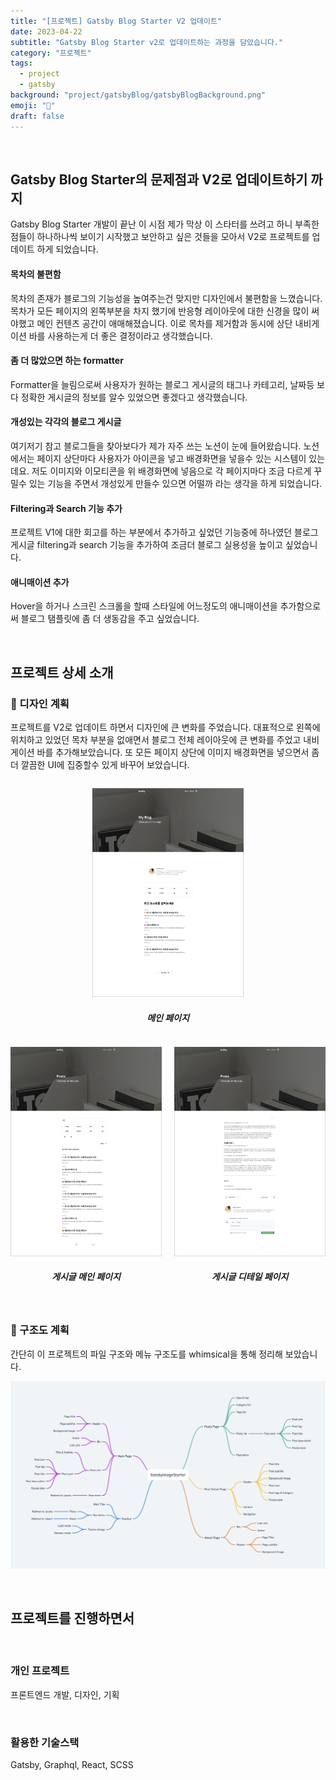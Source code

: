 ```yaml
---
title: "[프로젝트] Gatsby Blog Starter V2 업데이트"
date: 2023-04-22
subtitle: "Gatsby Blog Starter v2로 업데이트하는 과정을 담았습니다."
category: "프로젝트"
tags:
  - project
  - gatsby
background: "project/gatsbyBlog/gatsbyBlogBackground.png"
emoji: "🔖"
draft: false
---
```


</br>

## Gatsby Blog Starter의 문제점과 V2로 업데이트하기 까지

Gatsby Blog Starter 개발이 끝난 이 시점 제가 막상 이 스타터를 쓰려고 하니 부족한 점들이 하나하나씩 보이기 시작했고 보안하고 싶은 것들을 모아서 V2로 프로젝트를 업데이트 하게 되었습니다.

#### 목차의 불편함

목차의 존재가 블로그의 기능성을 높여주는건 맞지만 디자인에서 불편함을 느꼈습니다. 목차가 모든 페이지의 왼쪽부분을 차지 했기에 반응형 레이아웃에 대한 신경을 많이 써야했고 메인 컨텐츠 공간이 애매해졌습니다. 이로 목차를 제거함과 동시에 상단 내비게이션 바를 사용하는게 더 좋은 결정이라고 생각했습니다.

#### 좀 더 많았으면 하는 formatter

Formatter을 늘림으로써 사용자가 원하는 블로그 게시글의 태그나 카테고리, 날짜등 보다 정확한 게시글의 정보를 알수 있었으면 좋겠다고 생각했습니다.

#### 개성있는 각각의 블로그 게시글

여기저기 참고 블로그들을 찾아보다가 제가 자주 쓰는 노션이 눈에 들어왔습니다. 노션에서는 페이지 상단마다 사용자가 아이콘을 넣고 배경화면을 넣을수 있는 시스템이 있는데요. 저도 이미지와 이모티콘을 위 배경화면에 넣음으로 각 페이지마다 조금 다르게 꾸밀수 있는 기능을 주면서 개성있게 만들수 있으면 어떨까 라는 생각을 하게 되었습니다.

#### Filtering과 Search 기능 추가

프로젝트 V1에 대한 회고를 하는 부분에서 추가하고 싶었던 기능중에 하나였던 블로그 게시글 filtering과 search 기능을 추가하여 조금더 블로그 실용성을 높이고 싶었습니다.

#### 애니매이션 추가

Hover을 하거나 스크린 스크롤을 할때 스타일에 어느정도의 애니매이션을 추가함으로써 블로그 탬플릿에 좀 더 생동감을 주고 싶었습니다.

</br>

## 프로젝트 상세 소개

### 🎨 디자인 계획

프로젝트를 V2로 업데이트 하면서 디자인에 큰 변화를 주었습니다. 대표적으로 왼쪽에 위치하고 있었던 목차 부분을 없애면서 블로그 전체 레이아웃에 큰 변화를 주었고 내비게이션 바를 추가해보았습니다. 또 모든 페이지 상단에 이미지 배경화면을 넣으면서 좀 더 깔끔한 UI에 집중할수 있게 바꾸어 보았습니다.

<div style="float:left; width:100%; margin:auto; text-align:center;">

<div style="width:48%; margin:auto; text-align:center;">

![gatsbyBlogV2DesignI](../../assets/images/project/gatsbyBlog/gatsbyBlogV2DesignI.png)

##### 메인 페이지

</div>

</div>

<div style="position:relative; width:100%; margin:auto; text-align:center;">

<div style="float:left; width:48%; margin:auto; text-align:center;">

![gatsbyBlogV2DesignII](../../assets/images/project/gatsbyBlog/gatsbyBlogV2DesignII.png)

##### 게시글 메인 페이지

</div>

<div style="float:right; width:48%; margin:auto; text-align:center;">

![gatsbyBlogV2DesignIII](../../assets/images/project/gatsbyBlog/gatsbyBlogV2DesignIII.png)

##### 게시글 디테일 페이지

</div>

</div>

<div style="float:left; width:100%; margin:auto;">

<br/>

### 🧱 구조도 계획

간단히 이 프로젝트의 파일 구조와 메뉴 구조도를 whimsical을 통해 정리해 보았습니다.

![gatsbyBlogV2Files](../../assets/images/project/gatsbyBlog/gatsbyBlogV2Files.png)

<br/>

## 프로젝트를 진행하면서


<br/>

### 개인 프로젝트

프론트엔드 개발, 디자인, 기획

<br/>

### 활용한 기술스택

Gatsby, Graphql, React, SCSS

</div>
